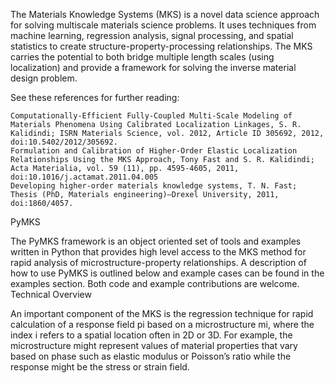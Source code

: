 The Materials Knowledge Systems (MKS) is a novel data science approach for solving multiscale materials science problems. It uses techniques from machine learning, regression analysis, signal processing, and spatial statistics to create structure-property-processing relationships. The MKS carries the potential to both bridge multiple length scales (using localization) and provide a framework for solving the inverse material design problem.

See these references for further reading:

    Computationally-Efficient Fully-Coupled Multi-Scale Modeling of Materials Phenomena Using Calibrated Localization Linkages, S. R. Kalidindi; ISRN Materials Science, vol. 2012, Article ID 305692, 2012, doi:10.5402/2012/305692.
    Formulation and Calibration of Higher-Order Elastic Localization Relationships Using the MKS Approach, Tony Fast and S. R. Kalidindi; Acta Materialia, vol. 59 (11), pp. 4595-4605, 2011, doi:10.1016/j.actamat.2011.04.005
    Developing higher-order materials knowledge systems, T. N. Fast; Thesis (PhD, Materials engineering)–Drexel University, 2011, doi:1860/4057.

PyMKS

The PyMKS framework is an object oriented set of tools and examples written in Python that provides high level access to the MKS method for rapid analysis of microstructure-property relationships. A description of how to use PyMKS is outlined below and example cases can be found in the examples section. Both code and example contributions are welcome.
Technical Overview

An important component of the MKS is the regression technique for rapid calculation of a response field pi based on a microstructure mi, where the index i refers to a spatial location often in 2D or 3D. For example, the microstructure might represent values of material properties that vary based on phase such as elastic modulus or Poisson’s ratio while the response might be the stress or strain field.


